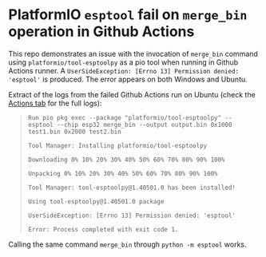 # PlatformIO `esptool` fail on `merge_bin` operation in Github Actions

This repo demonstrates an issue with the invocation of `merge_bin` command using `platformio/tool-esptoolpy` as a pio tool when running in Github Actions runner. A `UserSideException: [Errno 13] Permission denied: 'esptool'` is produced. The error appears on both Windows and Ubuntu.

Extract of the logs from the failed Github Actions run on Ubuntu (check the [Actions tab](/actions) for the full logs):

> `Run pio pkg exec --package "platformio/tool-esptoolpy" -- esptool --chip esp32 merge_bin --output output.bin 0x1000 test1.bin 0x2000 test2.bin`
>
> `Tool Manager: Installing platformio/tool-esptoolpy`
>
> `Downloading 0% 10% 20% 30% 40% 50% 60% 70% 80% 90% 100%`
>
> `Unpacking 0% 10% 20% 30% 40% 50% 60% 70% 80% 90% 100%`
>
> `Tool Manager: tool-esptoolpy@1.40501.0 has been installed!`
>
> `Using tool-esptoolpy@1.40501.0 package`
>
> `UserSideException: [Errno 13] Permission denied: 'esptool'`
>
> `Error: Process completed with exit code 1.`

Calling the same command `merge_bin` through `python -m esptool` works.
